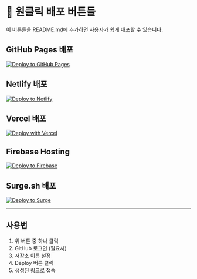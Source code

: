 # 🚀 원클릭 배포 버튼들

이 버튼들을 README.md에 추가하면 사용자가 쉽게 배포할 수 있습니다.

## GitHub Pages 배포
[![Deploy to GitHub Pages](https://img.shields.io/badge/Deploy%20to-GitHub%20Pages-blue?style=for-the-badge&logo=github)](https://github.com/new?template_name=multimodal-rag-system&template_owner=YOUR_USERNAME)

## Netlify 배포
[![Deploy to Netlify](https://www.netlify.com/img/deploy/button.svg)](https://app.netlify.com/start/deploy?repository=https://github.com/YOUR_USERNAME/multimodal-rag-system)

## Vercel 배포  
[![Deploy with Vercel](https://vercel.com/button)](https://vercel.com/new/clone?repository-url=https://github.com/YOUR_USERNAME/multimodal-rag-system)

## Firebase Hosting
[![Deploy to Firebase](https://img.shields.io/badge/Deploy%20to-Firebase-orange?style=for-the-badge&logo=firebase)](https://console.firebase.google.com/u/0/project/_/hosting/main)

## Surge.sh 배포
[![Deploy to Surge](https://img.shields.io/badge/Deploy%20to-Surge-green?style=for-the-badge)](https://surge.sh/)

---

## 사용법
1. 위 버튼 중 하나 클릭
2. GitHub 로그인 (필요시)
3. 저장소 이름 설정
4. Deploy 버튼 클릭
5. 생성된 링크로 접속